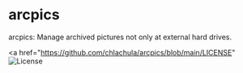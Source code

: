 # arcpics
arcpics: Manage archived pictures not only at external hard drives.
<p align="center">

<a href="https://github.com/chlachula/arcpics/blob/main/LICENSE"
<img alt="License"
 src="https://shields.io/badge/license-MIT-green"
/>
</a>

</p>
